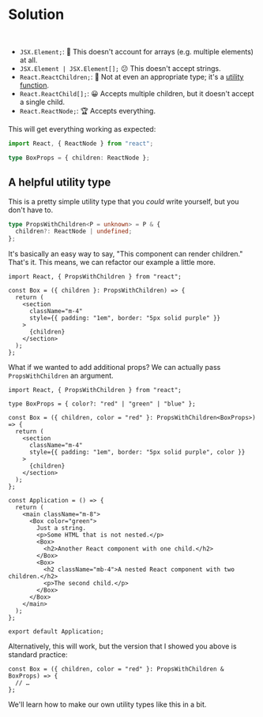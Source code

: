 # **Solution**

<br>

- `JSX.Element;`: 💩 This doesn't account for arrays (e.g. multiple elements) at all.
- `JSX.Element | JSX.Element[];` 😕 This doesn't accept strings.
- `React.ReactChildren;`: 🤪 Not at even an appropriate type; it's a [utility function](https://reactjs.org/docs/react-api.html#reactchildren).
- `React.ReactChild[];`: 😀 Accepts multiple children, but it doesn't accept a single child.
- `React.ReactNode;`: 🏆 Accepts everything.

This will get everything working as expected:

```ts
import React, { ReactNode } from "react";

type BoxProps = { children: ReactNode };
```

## A helpful utility type

This is a pretty simple utility type that you _could_ write yourself, but you don't have to.

```ts
type PropsWithChildren<P = unknown> = P & {
  children?: ReactNode | undefined;
};
```

It's basically an easy way to say, "This component can render children." That's it. This means, we can refactor our example a little more.

```tsx
import React, { PropsWithChildren } from "react";

const Box = ({ children }: PropsWithChildren) => {
  return (
    <section
      className="m-4"
      style={{ padding: "1em", border: "5px solid purple" }}
    >
      {children}
    </section>
  );
};
```

What if we wanted to add additional props? We can actually pass `PropsWithChildren` an argument.

```tsx
import React, { PropsWithChildren } from "react";

type BoxProps = { color?: "red" | "green" | "blue" };

const Box = ({ children, color = "red" }: PropsWithChildren<BoxProps>) => {
  return (
    <section
      className="m-4"
      style={{ padding: "1em", border: "5px solid purple", color }}
    >
      {children}
    </section>
  );
};

const Application = () => {
  return (
    <main className="m-8">
      <Box color="green">
        Just a string.
        <p>Some HTML that is not nested.</p>
        <Box>
          <h2>Another React component with one child.</h2>
        </Box>
        <Box>
          <h2 className="mb-4">A nested React component with two children.</h2>
          <p>The second child.</p>
        </Box>
      </Box>
    </main>
  );
};

export default Application;
```

Alternatively, this will work, but the version that I showed you above is standard practice:

```tsx
const Box = ({ children, color = "red" }: PropsWithChildren & BoxProps) => {
  // …
};
```

We'll learn how to make our own utility types like this in a bit.
